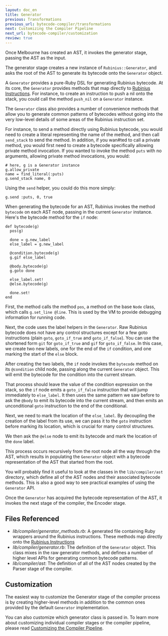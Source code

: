 ```yaml
---
layout: doc_en
title: Generator
previous: Transformations
previous_url: bytecode-compiler/transformations
next: Customizing the Compiler Pipeline
next_url: bytecode-compiler/customization
review: true
---
```


Once Melbourne has created an AST, it invokes the generator stage,
passing the AST as the input.

The generator stage creates a new instance of `Rubinius::Generator`, and
asks the root of the AST to generate its bytecode onto the `Generator`
object.

A `Generator` provides a pure-Ruby DSL for generating Rubinius bytecode.
At its core, the `Generator` provides methods that map directly to
[Rubinius Instructions](/virtual-machine/instructions/). For instance,
to create an instruction to push a nil onto the stack, you could call
the method `push_nil` on a `Generator` instance.

The `Generator` class also provides a number of convenience methods that
allow you to generate common patterns of bytecodes without going into
the very low-level details of some areas of the Rubinius instruction
set.

For instance, to send a method directly using Rubinius bytecode, you
would need to create a literal representing the name of the method, and
then call `send_stack` to send the method. In addition, if you wan#ted to
call a private method, you would first need to create a bytecode
specifically allowing private method invocation. If you wanted to invoke
the method `puts` with no arguments, allowing private method
invocations, you would:

    # here, g is a Generator instance
    g.allow_private
    name = find_literal(:puts)
    g.send_stack name, 0

Using the `send` helper, you could do this more simply:

    g.send :puts, 0, true

When generating the bytecode for an AST, Rubinius invokes the method
`bytecode` on each AST node, passing in the current `Generator`
instance. Here's the bytecode method for the `if` node:

    def bytecode(g)
      pos(g)

      done = g.new_label
      else_label = g.new_label

      @condition.bytecode(g)
      g.gif else_label

      @body.bytecode(g)
      g.goto done

      else_label.set!
      @else.bytecode(g)

      done.set!
    end

First, the method calls the method `pos`, a method on the base `Node`
class, which calls `g.set_line @line`. This is used by the VM to provide
debugging information for running code.

Next, the code uses the label helpers in the `Generator`. Raw Rubinius
bytecode does not have any control structures except for a few goto
instructions (plain `goto`, `goto_if_true` and `goto_if_false`). You can
use the shortened form `git` for `goto_if_true` and `gif` for
`goto_if_false`. In this case, we create two new labels, one for the end
of the `if` condition, and one marking the start of the `else` block.

After creating the two labels, the `if` node invokes the `bytecode`
method on its `@condition` child node, passing along the current
`Generator` object. This will emit the bytecode for the condition into
the current stream.

That process should leave the value of the condition expression on the
stack, so the `if` node emits a `goto_if_false` instruction that will
jump immediately to `else_label`. It then uses the same pattern we saw
before to ask the `@body` to emit its bytecode into the current stream,
and then emits an unconditional `goto` instruction to the end of the
conditional.

Next, we need to mark the location of the `else_label`. By decoupling the
creation of the label from its use, we can pass it to the `goto`
instruction before marking its location, which is crucial for many
control structures.

We then ask the `@else` node to emit its bytecode and mark the location
of the `done` label.

This process occurs recursively from the root node all the way through
the AST, which results in populating the `Generator` object with a
bytecode representation of the AST that started from the root.

You will probably find it useful to look at the classes in the
`lib/compiler/ast` directory, which define all of the AST nodes and
their associated bytecode methods. This is also a good way to see
practical examples of using the `Generator` API.

Once the `Generator` has acquired the bytecode representation of the
AST, it invokes the next stage of the compiler, the Encoder stage.

## Files Referenced

* *lib/compiler/generator_methods.rb*: A generated file containing Ruby
  wrappers around the Rubinius instructions. These methods map directly
  onto the [Rubinius Instructions](/virtual-machine/instructions/)
* *lib/compiler/generator.rb*: The definition of the `Generator` object.
  This class mixes in the raw generator methods, and defines a number of
  higher level APIs for generating common bytecode patterns.
* *lib/compiler/ast*: The definition of all of the AST nodes created by
  the Parser stage of the compiler.

## Customization

The easiest way to customize the Generator stage of the compiler process
is by creating higher-level methods in addition to the common ones
provided by the default `Generator` implementation.

You can also customize which generator class is passed in. To learn
more about customizing individual compiler stages or the compiler
pipeline, please read [Customizing the Compiler
Pipeline](/bytecode-compiler/cutomization/).
